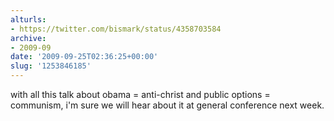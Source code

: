 ```yaml
---
alturls:
- https://twitter.com/bismark/status/4358703584
archive:
- 2009-09
date: '2009-09-25T02:36:25+00:00'
slug: '1253846185'
---
```


with all this talk about obama = anti-christ and public options = communism, i'm sure we will hear about it at general conference next week.


